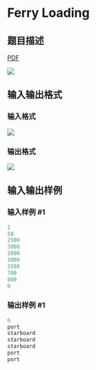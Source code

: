 # Ferry Loading

## 题目描述

[problemUrl]: https://uva.onlinejudge.org/index.php?option=com_onlinejudge&Itemid=8&category=14&page=show_problem&problem=1202

[PDF](https://uva.onlinejudge.org/external/102/p10261.pdf)

![](https://cdn.luogu.com.cn/upload/vjudge_pic/UVA10261/df67f1d8a7ceae47c4d5d907dcb57540ed361251.png)

## 输入输出格式

### 输入格式

![](https://cdn.luogu.com.cn/upload/vjudge_pic/UVA10261/43db81a734911ca170eaa693fe294274850fe05f.png)

### 输出格式

![](https://cdn.luogu.com.cn/upload/vjudge_pic/UVA10261/ad90bb71fecc03317191ddf097429ebb0d59a7f8.png)

## 输入输出样例

### 输入样例 #1

```cpp
1
50
2500
3000
1000
1000
1500
700
800
0
```


### 输出样例 #1

```cpp
6
port
starboard
starboard
starboard
port
port
```


